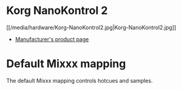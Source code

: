 # Korg NanoKontrol 2

[[/media/hardware/Korg-NanoKontrol2.jpg|Korg-NanoKontrol2.jpg]]

  - [Manufacturer's product
    page](http://www.korg.com/us/products/controllers/nanokontrol2/)

# Default Mixxx mapping

The default Mixxx mapping controls hotcues and samples.

